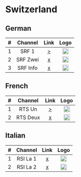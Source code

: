 <h1>Switzerland</h1>

<h2>German</h2>

| #   | Channel         | Link  | Logo |
|:---:|:---------------:|:-----:|:-----:
| 1   | SRF 1           | [>](http://51.91.73.99:25461/sweden/PM66f7Y43H/25849) | <img height="20" src="https://i.imgur.com/KCPHba2.png"/> |
| 2   | SRF Zwei        | [x]() | <img height="20" src="https://i.imgur.com/bddk7KJ.png"/> |
| 3   | SRF Info        | [x]() | <img height="20" src="https://i.imgur.com/RhIRCe6.png"/> |

<h2>French</h2>

| #   | Channel   | Link   | Logo |
|:---:|:---------:|:------:|:-----:
| 1   | RTS Un    | [>](http://hotiptv.site:8080/zkby2013/1d469e6d9e42/67585) | <img height="20" src="https://i.imgur.com/gWuuBZc.png"/> |
| 2   | RTS Deux  | [x]() | <img height="20" src="https://i.imgur.com/BFJa8GT.png"/> |

<h2>Italian</h2>

| #   | Channel   | Link   | Logo |
|:---:|:---------:|:------:|:-----:
| 1   | RSI La 1  | [x]() | <img height="20" src="https://i.imgur.com/j8ogbli.png"/> |
| 2   | RSI La 2  | [x]() | <img height="20" src="https://i.imgur.com/vm62h3t.png"/> |
